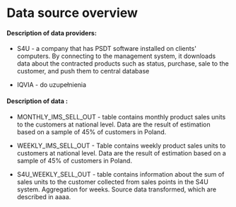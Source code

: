 # Data source overview

#### Description of data providers:
* S4U - a company that has PSDT software installed on clients' computers. By connecting to the management system, it downloads data about the contracted products such as status, purchase, sale to the customer, and push them to central database

* IQVIA - do uzupełnienia


#### Description of data :
* MONTHLY_IMS_SELL_OUT - table contains monthly product sales units to the customers at national level. Data are the result of estimation based on a sample of 45% of customers in Poland.
* WEEKLY_IMS_SELL_OUT - Table contains weekly product sales units to customers at national level. Data are the result of estimation based on a sample of 45% of customers in Poland.

* S4U_WEEKLY_SELL_OUT - table contains information about the sum of sales units to the customer collected from sales points in the S4U system. Aggregation for weeks. Source data transformed, which are described in aaaa. 